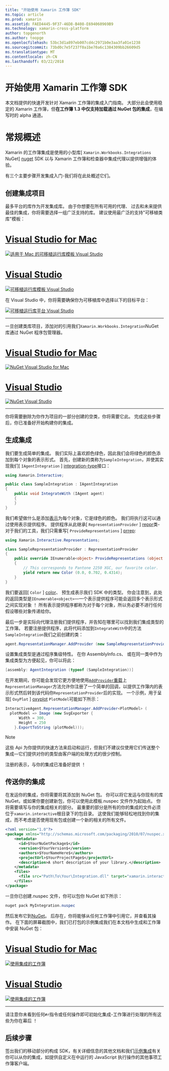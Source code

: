 ```yaml
---
title: "开始使用 Xamarin 工作簿 SDK"
ms.topic: article
ms.prod: xamarin
ms.assetid: FAED4445-9F37-46D8-B408-E694060969B9
ms.technology: xamarin-cross-platform
author: topgenorth
ms.author: toopge
ms.openlocfilehash: 53bc3d1a897eb007cd4c2971b0e3aa3fa01e1238
ms.sourcegitcommit: 73bd0c7e5f237f0a1be70a6c1384309bb26609d5
ms.translationtype: MT
ms.contentlocale: zh-CN
ms.lasthandoff: 03/22/2018
---
```

# <a name="getting-started-with-the-xamarin-workbooks-sdk"></a>开始使用 Xamarin 工作簿 SDK

本文档提供的快速开发针对 Xamarin 工作簿的集成入门指南。 大部分此会使用稳定的 Xamarin 工作簿，但**在工作簿 1.3 中仅支持加载通过 NuGet 包的集成**，在编写时的 alpha 通道。

# <a name="general-overview"></a>常规概述

Xamarin 的工作簿集成是使用的小型库[ `Xamarin.Workbooks.Integrations` NuGet] [ nuget] SDK 以与 Xamarin 工作簿和检查器中集成代理以提供增强的体验。

有三个主要步骤开发集成入门-我们将在此处概述它们。

## <a name="creating-the-integration-project"></a>创建集成项目

最多平台的库作为开发集成库。 由于你想要在所有可用的代理、 过去和未来提供最佳的集成，你将需要选择一组广泛支持的库。 建议使用最广泛的支持"可移植类库"模板：

# <a name="visual-studio-for-mactabvsmac"></a>[Visual Studio for Mac](#tab/vsmac)

[![适用于 Mac 的可移植运行库模板 Visual Studio](images/xamarin-studio-pcl.png)](images/xamarin-studio-pcl.png#lightbox)

# <a name="visual-studiotabvswin"></a>[Visual Studio](#tab/vswin)

[![可移植运行库模板 Visual Studio](images/visual-studio-pcl.png)](images/visual-studio-pcl.png#lightbox)

在 Visual Studio 中，你将需要确保你为可移植库中选择以下的目标平台：

[![可移植运行库平台 Visual Studio](images/visual-studio-pcl-platforms.png)](images/visual-studio-pcl-platforms.png#lightbox)

-----

一旦创建类库项目，添加对的引用我们`Xamarin.Workbooks.Integration`NuGet 库通过 NuGet 程序包管理器。

# <a name="visual-studio-for-mactabvsmac"></a>[Visual Studio for Mac](#tab/vsmac)

[![NuGet Visual Studio for Mac](images/xamarin-studio-nuget.png)](images/xamarin-studio-nuget.png#lightbox)

# <a name="visual-studiotabvswin"></a>[Visual Studio](#tab/vswin)

[![NuGet Visual Studio](images/visual-studio-nuget.png)](images/visual-studio-nuget.png#lightbox)

-----

你将需要删除为你作为项目的一部分创建的空类，你将需要它此。 完成这些步骤后，你已准备好开始构建你的集成。

## <a name="building-an-integration"></a>生成集成

我们要生成简单的集成。 我们实际上喜欢颜色绿色，因此我们会将绿色的颜色添加到每个对象的表示形式。 首先，创建新的类称为`SampleIntegration`，并使其实现我们[ `IAgentIntegration` ] [ integration-type]接口：

```csharp
using Xamarin.Interactive;

public class SampleIntegration : IAgentIntegration
{
    public void IntegrateWith (IAgent agent)
    {
    }
}
```

我们希望做什么是添加[表示](~/tools/workbooks/sdk/representations.md)为每个对象，它是绿色的颜色。 我们将执行这可以通过使用表示提供程序。 提供程序从此继承[ `RepresentationProvider` ] [ reppr]类-对于我们的工具，我们只需重写[ `ProvideRepresentations` ] [ prrep]:

```csharp
using Xamarin.Interactive.Representations;

class SampleRepresentationProvider : RepresentationProvider
{
    public override IEnumerable<object> ProvideRepresentations (object obj)
    {
        // This corresponds to Pantone 2250 XGC, our favorite color.
        yield return new Color (0.0, 0.702, 0.4314);
    }
}
```

我们要返回[ `Color` ] [ color]、 预生成表示我们 SDK 中的类型。
你会注意到，此处的返回类型是`IEnumerable<object>`&mdash;一个表示提供程序可能会返回多个表示形式之间实现对象 ！ 所有表示提供程序都称为对于每个对象，所以务必要不进行任何假设哪些对象传递给你。

最后一步是实际向代理注册我们提供程序，并告知在哪里可以找到我们集成类型的工作簿。 若要注册提供程序，此将代码添加到`IntegrateWith`中的方法`SampleIntegration`我们之前创建的类：

```csharp
agent.RepresentationManager.AddProvider (new SampleRepresentationProvider ());
```

设置集成类型是通过程序集级特性。 在你 AssemblyInfo.cs、 或在同一类中作为集成类型为方便起见，你可以将此：

```csharp
[assembly: AgentIntegration (typeof (SampleIntegration))]
````

在开发期间，你可能会发现它更方便地使用[`AddProvider`重载][ addprovider]上`RepresentationManager`方法允许你注册了一个简单的回调，以提供工作簿内的表示形式然后转到该代码你`RepresentationProvider`后的实现。 一个示例，用于呈现[ `OxyPlot` ] [ oxyplot] `PlotModel`可能如下所示：

```csharp
InteractiveAgent.RepresentationManager.AddProvider<PlotModel> (
  plotModel => Image (new SvgExporter {
      Width = 300,
      Height = 250
    }.ExportToString (plotModel)));
```

> [!NOTE]
> 这些 Api 为你提供的快速方法来启动和运行，但我们不建议仅使用它们传送整个集成&mdash;它们提供对你的类型由客户端的处理方式的很少控制。

注册的表示，与你的集成已准备好提供 ！

## <a name="shipping-your-integration"></a>传送你的集成

在发运你的集成，你将需要将其添加到 NuGet 包。
你可以将它发运与你现有的库 NuGet，或如果你要创建新包，你可以使用此模板.nuspec 文件作为起始点。
你将需要填写与你的集成相关的部分。 最重要的部分是所有的你的集成的文件必须位于`xamarin.interactive`根目录下的包目录。 这使我们能够轻松地找到你的集成，而不考虑是否使用现有包或创建一个新的相关的所有文件。

```xml
<?xml version="1.0"?>
<package xmlns="http://schemas.microsoft.com/packaging/2010/07/nuspec.xsd">
    <metadata>
      <id>$YourNuGetPackage$</id>
      <version>$YourVersion$</version>
      <authors>$YourNameHere$</authors>
      <projectUrl>$YourProjectPage$</projectUrl>
      <description>A short description of your library.</description>
    </metadata>
    <files>
      <file src="Path\To\Your\Integration.dll" target="xamarin.interactive" />
    </files>
</package>
```

一旦你已创建.nuspec 文件，你可以包你 NuGet 如下所示：

```csharp
nuget pack MyIntegration.nuspec
```

然后发布它到[NuGet][nugetorg]。 后存在，你将能够从任何工作簿中引用它，并查看其操作。 在下面的屏幕截图中，我们已打包的示例集成我们在本文档中生成和工作簿中安装 NuGet 包：

# <a name="visual-studio-for-mactabvsmac"></a>[Visual Studio for Mac](#tab/vsmac)

[![使用集成的工作簿](images/mac-workbooks-integrated.png)](images/mac-workbooks-integrated.png#lightbox)

# <a name="visual-studiotabvswin"></a>[Visual Studio](#tab/vswin)

[![使用集成的工作簿](images/windows-workbooks-integrated.png)](images/windows-workbooks-integrated.png#lightbox)

-----

请注意你未看到任何`#r`指令或任何操作即可初始化集成-工作簿进行处理的所有这些为你在幕后 ！

## <a name="next-steps"></a>后续步骤

签出我们的移动部分的构成 SDK，有关详细信息的其他文档和我们[示例集成](~/tools/workbooks/samples/index.md)有关你可以从你的集成，如提供自定义在中运行的 JavaScript 执行操作的其他事项工作簿客户端。

[integration-type]: https://developer.xamarin.com/api/type/Xamarin.Interactive.IAgentIntegration/
[repman-api]: https://developer.xamarin.com/api/type/Xamarin.Interactive.Representations.IRepresentationManager/
[color]: https://developer.xamarin.com/api/type/Xamarin.Interactive.Representations.Color/
[xir]: https://developer.xamarin.com/api/namespace/Xamarin.Interactive.Representations/
[reppr]: https://developer.xamarin.com/api/type/Xamarin.Interactive.Representations.RepresentationProvider/
[prrep]: https://developer.xamarin.com/api/member/Xamarin.Interactive.Representations.RepresentationProvider.ProvideRepresentations/p/System.Object/
[nugetorg]: https://nuget.org
[nuget]: https://nuget.org/packages/Xamarin.Workbooks.Integration
[addprovider]: https://developer.xamarin.com/api/member/Xamarin.Interactive.Representations.IRepresentationManager.AddProvider/
[oxyplot]: http://www.oxyplot.org/

